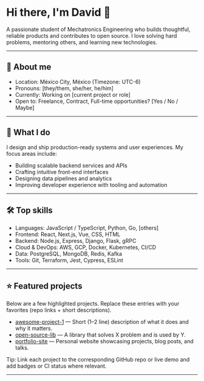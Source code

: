 # Hi there, I'm David 👋

A passionate student of Mechatronics Engineering who builds thoughtful, reliable products and contributes to open source. I love solving hard problems, mentoring others, and learning new technologies.

---

## 🔭 About me
- Location: México City, México (Timezone: UTC-6)
- Pronouns: [they/them, she/her, he/him]
- Currently: Working on [current project or role]
- Open to: Freelance, Contract, Full-time opportunities? [Yes / No / Maybe]

---

## 🚀 What I do
I design and ship production-ready systems and user experiences. My focus areas include:
- Building scalable backend services and APIs
- Crafting intuitive front-end interfaces
- Designing data pipelines and analytics
- Improving developer experience with tooling and automation

---

## 🛠️ Top skills
- Languages: JavaScript / TypeScript, Python, Go, [others]
- Frontend: React, Next.js, Vue, CSS, HTML
- Backend: Node.js, Express, Django, Flask, gRPC
- Cloud & DevOps: AWS, GCP, Docker, Kubernetes, CI/CD
- Data: PostgreSQL, MongoDB, Redis, Kafka
- Tools: Git, Terraform, Jest, Cypress, ESLint

---

## ⭐ Featured projects
Below are a few highlighted projects. Replace these entries with your favorites (repo links + short descriptions).

- [awesome-project-1](https://github.com/yourname/awesome-project-1) — Short (1–2 line) description of what it does and why it matters.
- [open-source-lib](https://github.com/yourname/open-source-lib) — A library that solves X problem and is used by Y.
- [portfolio-site](https://github.com/yourname/portfolio-site) — Personal website showcasing projects, blog posts, and talks.

Tip: Link each project to the corresponding GitHub repo or live demo and add badges or CI status where relevant.

---
